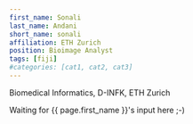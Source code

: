 ```yaml
---
first_name: Sonali
last_name: Andani
short_name: sonali
affiliation: ETH Zurich
position: Bioimage Analyst
tags: [fiji]
#categories: [cat1, cat2, cat3]
---
```

Biomedical Informatics, D-INFK, ETH Zurich


Waiting for {{ page.first_name }}'s input here ;-)
